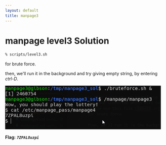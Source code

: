 ```yaml
---
layout: default
title: manpage3
---
```


# manpage level3 Solution

```sh
% scripts/level3.sh
```
 for brute force.

then, we'll run it in the background and try giving empty string, by entering *ctrl-D*.

![image](./images/level3.png)

**Flag:** ***`7ZPAL8uzpi`*** 
